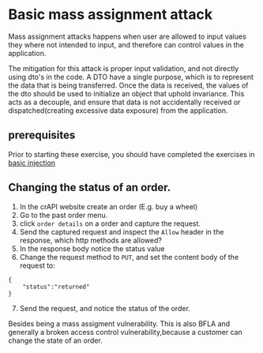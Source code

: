 # Basic mass assignment attack

Mass assignment attacks happens when user are allowed to input values they where not intended to input, 
and therefore can control values in the application.

The mitigation for this attack is proper input validation, and not directly using dto's in the code. 
A DTO have a single purpose, which is to represent the data that is being transferred. Once the data is received,
the values of the dto should be used to initialize an object that uphold invariance. This acts as a decouple, and 
ensure that data is not accidentally received or dispatched(creating excessive data exposure) from the application.

## prerequisites
Prior to starting these exercise, you should have completed the exercises in [basic injection](8_Basic_Injection_Attacks.md)

## Changing the status of an order.
1. In the crAPI website create an order (E.g. buy a wheel)
2. Go to the past order menu.
3. click `order details` on a order and capture the request.
4. Send the captured request and inspect the `Allow` header in the response, which http methods are allowed?
5. In the response body notice the status value
6. Change the request method to `PUT`, and set the content body of the request to:
```
{
    "status":"returned"
}
``` 
7. Send the request, and notice the status of the order.

Besides being a mass assigment vulnerability. This is also BFLA and generally a broken access control vulnerability,because a customer can change the state of an order.

